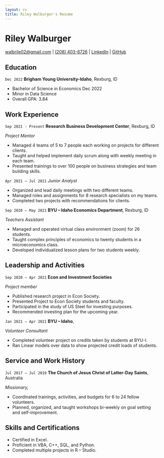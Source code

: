 ```yaml
---
layout: cv
title: Riley Walburger's Resume
---
```

# Riley Walburger

<div id="webaddress">
<a href="walbrile02@gmail.com">walbrile02@gmail.com</a> 
| <a href="(208) 403-8726">(208) 403-8726</a> 
| <a href="www.linkedin.com/in/riley-walburger">LinkedIn</a> 
| <a href="https://github.com/walburgerriley">GitHub</a>
</div>

<!-- https://www.monique.tech/the-art-of-markdown -->


## Education


`Dec 2022`
__Brigham Young University-Idaho__, Rexburg, ID

- Bachelor of Science in Economics Dec 2022
- Minor in Data Science
- Overall GPA: 3.84

## Work Experience

`Sep 2021 - Present`
__Research Business Development Center__, Rexburg, ID

_Project Mentor_ 
- Managed 4 teams of 5 to 7 people each working on projects for different clients.
- Taught and helped implement daily scrum along with weekly meeting in each team.
- Presented trainings to over 100 people on business strategies and team building skills.

`Apr 2021 – Jul 2021`
_Junior Analyst_    

- Organized and lead daily meetings with two different teams.
- Managed roles and assignments for 8 research specialists on my teams.
- Completed two projects with recommendations for clients.

`Sep 2020 – May 2021`
__BYU – Idaho Economics Department__, Rexburg, ID

_Teachers Assistant_ 

- Managed and operated virtual class environment (zoom) for 26 students.
- Taught complex principles of economics to twenty students in a microeconomics class.
- Developed individualized lesson plans for two students weekly.

## Leadership and Activities

`Sep 2020 – Apr 2021`
__Econ and Investment Societies__

_Project member_ 
-  Published research project in Econ Society.
- Presented Project to Econ Society students and faculty.
- Participated in the study of US Steel for investing purposes.
- Recommended investing plan for the upcoming year.

`Jan 2021 – Apr 2021`
__BYU – Idaho__, 

_Volunteer Consultant_ 
- Completed volunteer project on credits taken by students at BYU-I.
- Ran Linear models over data to show projected credit loads of students.


## Service and Work History

`Jul 2017 – Jul 2019`
__The Church of Jesus Christ of Latter-Day Saints__, Australia

_Missionary,_  
- Coordinated trainings, activities, and budgets for 6 to 24 fellow volunteers.
- Planned, organized, and taught workshops bi-weekly on goal setting and self-improvement.

## Skills and Certifications

- Certified in Excel.
- Proficient in VBA, C++, SQL, and Python.
- Completed multiple projects in R – Studio.

<!-- ### Footer

Last updated: May 2013 -->

